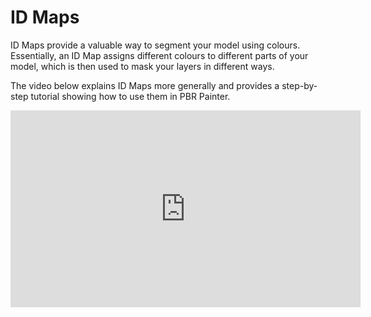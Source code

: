# ID Maps

ID Maps provide a valuable way to segment your model using colours. Essentially, an ID Map assigns different colours to different parts of
your model, which is then used to mask your layers in different ways.

The video below explains ID Maps more generally and provides a step-by-step tutorial showing how to use them in PBR Painter.

<iframe width="560" height="315" src="https://www.youtube.com/embed/KPSvwSHjRSY" title="YouTube video player" 
frameborder="0" allow="accelerometer; autoplay; clipboard-write; encrypted-media; gyroscope; picture-in-picture" allowfullscreen></iframe>